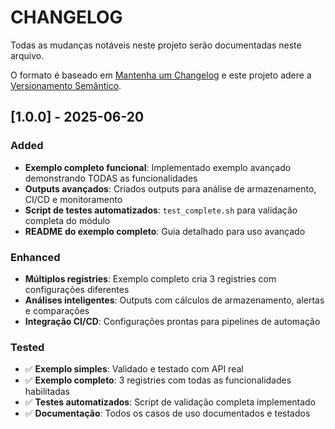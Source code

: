# CHANGELOG

Todas as mudanças notáveis ​​neste projeto serão documentadas neste arquivo.

O formato é baseado em [Mantenha um Changelog](https://keepachangelog.com/pt-BR/1.1.0/)
e este projeto adere a [Versionamento Semântico](https://semver.org/lang/pt-BR/).

## [1.0.0] - 2025-06-20

### Added
- **Exemplo completo funcional**: Implementado exemplo avançado demonstrando TODAS as funcionalidades
- **Outputs avançados**: Criados outputs para análise de armazenamento, CI/CD e monitoramento
- **Script de testes automatizados**: `test_complete.sh` para validação completa do módulo
- **README do exemplo completo**: Guia detalhado para uso avançado

### Enhanced
- **Múltiplos registries**: Exemplo completo cria 3 registries com configurações diferentes
- **Análises inteligentes**: Outputs com cálculos de armazenamento, alertas e comparações
- **Integração CI/CD**: Configurações prontas para pipelines de automação

### Tested
- ✅ **Exemplo simples**: Validado e testado com API real
- ✅ **Exemplo completo**: 3 registries com todas as funcionalidades habilitadas
- ✅ **Testes automatizados**: Script de validação completa implementado
- ✅ **Documentação**: Todos os casos de uso documentados e testados



<!--
## [Unreleased] - yyyy-mm-dd

Here we write upgrading notes for brands. It's a team effort to make them as
straightforward as possible.

### Added

### Changed

### Fixed

### Breaking Changes
-->

